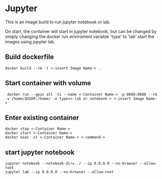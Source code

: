 # Jupyter

This is an image build to run jupyter notebook or lab.

On start, the container will start in jupyter notebook, but can be changed by simply changing the docker run enviroment variable 'type' to 'lab' start the images using jupyter lab.

## Build dockerfile

    docker build --rm -t <-insert Image Name-> . 

## Start container with volume

     docker run --gpus all -ti --name <-Container Name-> -p 8888:8888 --rm -v /home/$USER:/home/ -e type=<-lab or notebook-> <-insert Image Name-> 

## Enter existing container

    docker stop <-Container Name->
    docker start <-Container Name->
    docker exec -it <-Container Name-> <-command-> 

## start jupyter notebook

    jupyter notebook --notebook-dir=../ --ip 0.0.0.0 --no-browser --allow-root
    jupyter lab --ip 0.0.0.0 --no-browser --allow-root